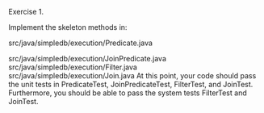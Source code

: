 Exercise 1.

Implement the skeleton methods in:

src/java/simpledb/execution/Predicate.java

src/java/simpledb/execution/JoinPredicate.java
src/java/simpledb/execution/Filter.java
src/java/simpledb/execution/Join.java
At this point, your code should pass the unit tests in PredicateTest, JoinPredicateTest, FilterTest, and JoinTest. Furthermore, you should be able to pass the system tests FilterTest and JoinTest.